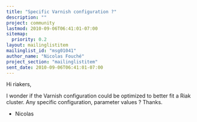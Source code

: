 ```yaml
---
title: "Specific Varnish configuration ?"
description: ""
project: community
lastmod: 2010-09-06T06:41:01-07:00
sitemap:
  priority: 0.2
layout: mailinglistitem
mailinglist_id: "msg01041"
author_name: "Nicolas Fouché"
project_section: "mailinglistitem"
sent_date: 2010-09-06T06:41:01-07:00
---
```



Hi riakers,

I wonder if the Varnish configuration could be optimized to better fit
a Riak cluster. Any specific configuration, parameter values ?
Thanks.

- Nicolas

